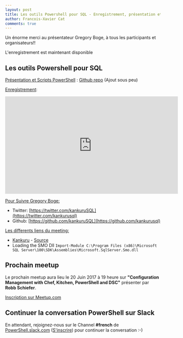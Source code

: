 ```yaml
---
layout: post
title: Les outils Powershell pour SQL - Enregistrement, présentation et scripts
author: Francois-Xavier Cat
comments: true
---
```


Un énorme merci au présentateur Gregory Boge, à tous les participants et organisateurs!!

L'enregistrement est maintenant disponible

## Les outils Powershell pour SQL

<u>Présentation et Scripts PowerShell</u> : [Github repo](https://github.com/FrPSUG/Presentations/) (Ajout sous peu)

<u>Enregistrement</u>:
<iframe width="560" height="315" src="https://www.youtube.com/embed/gIzxfEeOtJU" frameborder="0" allowfullscreen></iframe>

<u>Pour Suivre Gregory Boge:</u>
* Twitter: [https://twitter.com/kankuruSQL](https://twitter.com/kankurusql)
* Github: [https://github.com/kankuruSQL](https://github.com/kankurusql)


<u>Les differents liens du meeting:</u>
* [Kankuru](http://kankuru.com/) - [Source](https://github.com/kankurusql/kmo)
* Loading the SMO Dll ```Import-Module C:\Program Files (x86)\Microsoft SQL Server\100\SDK\Assemblies\Microsoft.SqlServer.Smo.dll```



## Prochain meetup
Le prochain meetup aura lieu le 20 Juin 2017 à 19 heure sur <b>"Configuration Management with Chef, Kitchen, PowerShell and DSC"</b> présenter par <b>Robb Schiefer</b>.

[Inscription sur Meetup.com](https://www.meetup.com/fr-FR/FrenchPSUG/events/239474069/)

## Continuer la conversation PowerShell sur Slack

En attendant, rejoignez-nous sur le Channel <b>#french</b> de <a href="https://powershell.slack.com/Slack">PowerShell.slack.com</a>  (<a href="http://slack.poshcode.org/">S'inscrire</a>) pour continuer la conversation :-)
